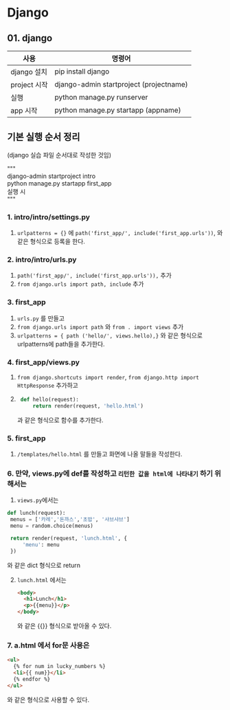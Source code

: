 # Django

## 01. django

| 사용         | 명령어                                  |
| ------------ | --------------------------------------- |
| django 설치  | pip install django                      |
| project 시작 | django-admin startproject (projectname) |
| 실행         | python manage.py runserver              |
| app 시작     | python manage.py startapp (appname)     |

## 기본 실행 순서 정리

(django 실습 파일 순서대로 작성한 것임)

"""  
django-admin startproject intro  
python manage.py startapp first_app  
실행 시  
"""

### 1. intro/intro/settings.py

1.  `urlpatterns = {}` 에 `path('first_app/', include('first_app.urls'))`, 와 같은 형식으로 등록을 한다.

### 2. intro/intro/urls.py

1.  `path('first_app/', include('first_app.urls')),` 추가
2.  `from django.urls import path, include` 추가

### 3. first_app

1.  `urls.py` 를 만들고
2.  `from django.urls import path` 와 `from . import views` 추가
3.  `urlpatterns = { path ('hello/', views.hello),}` 와 같은 형식으로 urlpatterns에 path들을 추가한다.

### 4. first_app/views.py

1.  `from django.shortcuts import render`, `from django.http import HttpResponse` 추가하고
2.  ```python
     def hello(request):
         return render(request, 'hello.html')
    ```
    과 같은 형식으로 함수를 추가한다.

### 5. first_app

1.  `/templates/hello.html` 를 만들고 화면에 나올 말들을 작성한다.

### 6. 만약, views.py에 def를 작성하고 `리턴한 값을 html에 나타내기` 하기 위해서는

1.  `views.py`에서는

```python
def lunch(request):
 menus = ['카레','돈까스','초밥', '샤브샤브']
 menu = random.choice(menus)

 return render(request, 'lunch.html', {
     'menu': menu
 })
```

와 같은 dict 형식으로 return

2.  `lunch.html` 에서는

    ```html
    <body>
      <h1>Lunch</h1>
      <p>{{menu}}</p>
    </body>
    ```

    와 같은 {{}} 형식으로 받아올 수 있다.

### 7. a.html 에서 for문 사용은

```html
<ul>
  {% for num in lucky_numbers %}
  <li>{{ num}}</li>
  {% endfor %}
</ul>
```

와 같은 형식으로 사용할 수 있다.
